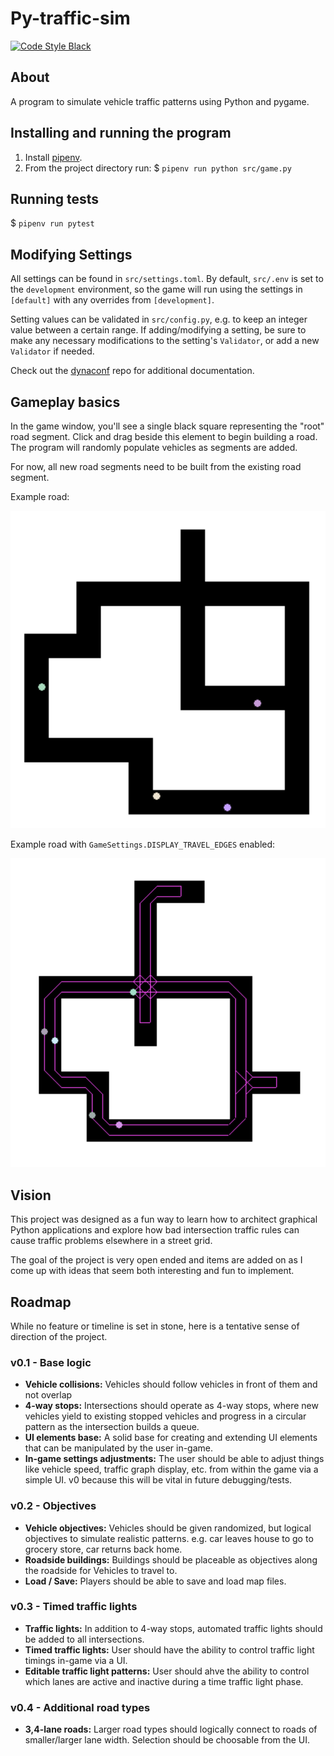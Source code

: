 # Py-traffic-sim

[![Code Style Black](https://img.shields.io/badge/code%20style-black-000000.svg)](https://github.com/ambv/black/)

## About

A program to simulate vehicle traffic patterns using Python and pygame.

## Installing and running the program

1. Install [pipenv](https://pipenv-fork.readthedocs.io/en/latest/basics.html).
2. From the project directory run: $ `pipenv run python src/game.py`

## Running tests

$ `pipenv run pytest`

## Modifying Settings

All settings can be found in `src/settings.toml`. By default, `src/.env` is set to the `development` environment, so the game will run using the settings in `[default]` with any overrides from `[development]`.

Setting values can be validated in `src/config.py`, e.g. to keep an integer value between a certain range. If adding/modifying a setting, be sure to make any necessary modifications to the setting's `Validator`, or add a new `Validator` if needed.

Check out the [dynaconf](https://github.com/rochacbruno/dynaconf) repo for additional documentation.

## Gameplay basics

In the game window, you'll see a single black square representing the "root" road segment. Click and drag beside this element to begin building a road. The program will randomly populate vehicles as segments are added.

For now, all new road segments need to be built from the existing road segment.

Example road:

![Example Road](/images/road-example.png)

Example road with `GameSettings.DISPLAY_TRAVEL_EDGES` enabled:

![Example Travel Edges](/images/travel-edges-example.png)

## Vision

This project was designed as a fun way to learn how to architect graphical Python applications and explore how bad intersection traffic rules can cause traffic problems elsewhere in a street grid.

The goal of the project is very open ended and items are added on as I come up with ideas that seem both interesting and fun to implement.

## Roadmap

While no feature or timeline is set in stone, here is a tentative sense of direction of the project.

### v0.1 - Base logic

- **Vehicle collisions:** Vehicles should follow vehicles in front of them and not overlap
- **4-way stops:** Intersections should operate as 4-way stops, where new vehicles yield to existing stopped vehicles and progress in a circular pattern as the intersection builds a queue.
- **UI elements base:** A solid base for creating and extending UI elements that can be manipulated by the user in-game.
- **In-game settings adjustments:** The user should be able to adjust things like vehicle speed, traffic graph display, etc. from within the game via a simple UI. v0 because this will be vital in future debugging/tests.

### v0.2 - Objectives

- **Vehicle objectives:** Vehicles should be given randomized, but logical objectives to simulate realistic patterns. e.g. car leaves house to go to grocery store, car returns back home.
- **Roadside buildings:** Buildings should be placeable as objectives along the roadside for Vehicles to travel to.
- **Load / Save:** Players should be able to save and load map files.

### v0.3 - Timed traffic lights

- **Traffic lights:** In addition to 4-way stops, automated traffic lights should be added to all intersections.
- **Timed traffic lights:** User should have the ability to control traffic light timings in-game via a UI.
- **Editable traffic light patterns:** User should ahve the ability to control which lanes are active and inactive during a time traffic light phase.

### v0.4 - Additional road types

- **3,4-lane roads:** Larger road types should logically connect to roads of smaller/larger lane width. Selection should be choosable from the UI.
